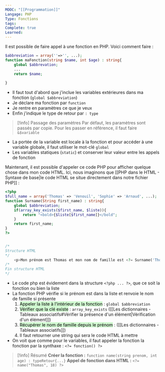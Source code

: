 ```yaml
---
MOOC: "[[Programmation]]"
Langage: PHP
Type: Fonctions
tags: 
Complete: true
Learned:
---
```

Il est possible de faire appel à une fonction en PHP. Voici comment faire :
```PHP
$abbreviation = array(''=>'', ...);
function maFonction(string $name, int $age) : string{
	global $abbrevation;
	...
	return $name;
	
}
```

- Il faut tout d'abord que j'inclue les variables extérieures dans ma fonction (`global $abbreviation`)
- Je déclare ma fonction par `function`
- Je rentre en paramètres ce que je veux
- Enfin j'indique le type de retour par `: type`

>[!info] Passage des paramètres
>Par défaut, les paramètres sont passés par copie. Pour les passer en référence, il faut faire `&$variable`

- La portée de la variable est locale à la fonction et pour accéder à une variable globale, il faut utiliser le mot-clé `global`
- Les variables statiques (`static`) et conserver leur valeur entre les appels de fonction

Maintenant, il est possible d'appeler ce code PHP pour afficher quelque chose dans mon code HTML. Ici, nous imaginons que [[PHP dans le HTML - Syntaxe de base|le code HTML se situe directement dans notre fichier PHP]] :
```PHP
<?php
$full_name = array('Thomas' => 'Venouil', 'Sophie' => 'Arnaud', ...);
function Surname(String first_name) : string{
	global $abbreviation;
	if(array_key_exists($first_name, $liste)){
		return "<bold>{$liste[$first_name]}</bold";
	}
	return first_name;
}
?>


/*
Structure HTML
*/
	<p>Mon prénom est Thomas et mon nom de famille est <?= Surname('Thomas') ?></p>
/*
Fin structure HTML
*/

```

- Le code php est évidement dans la structure `<?php ... ?>`, que ce soit la fonction ou bien la liste
- La fonction PHP vérifie si le prénom est dans la liste et renvoie le nom de famille si présente
	1. <mark style="background: #BBFABBA6;">Appeler la liste à l'intérieur de la fonction</mark> : `global $abbreviation`
	2. <mark style="background: #BBFABBA6;">Vérifier que la clé existe</mark> : `array_key_exists` ([[Les dictionnaires - Tableaux associatifs#Vérifier la présence d'un élément|Vérification d'un élément]])
	3. <mark style="background: #BBFABBA6;">Récupérer le nom de famille depuis le prénom</mark> : ([[Les dictionnaires - Tableaux associatifs]])
	4. Il faut retourner une string qui sera le code HTML à mettre
- On voit que comme pour le variables, il faut appeler la fonction la fonction par la synthaxe : `<?= fonction() ?>`

>[!info] Résumé
>**Créer la fonction :** `function name(string prenom, int age) : typeRetour{...}`
>**Appel de fonction dans HTML :** `<?= name("Thomas", 18) ?>`